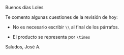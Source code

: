 Buenos días Loles

Te comento algunas cuestiones de la revisión de hoy:

+ No es necesario escribir `\\` al final de los párrafos.

+ El producto se representa por `\times`

Saludos, José A.
